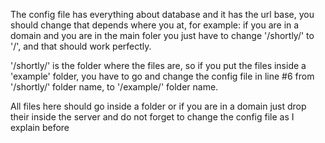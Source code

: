 The config file has everything about database and it has the url base, you should change that depends where you at, for example: if you are in a domain and you are in the main foler you just have to change '/shortly/' to '/', and that should work perfectly.

'/shortly/' is the folder where the files are, so if you put the files inside a  'example' folder, you have to go and change the config file in line #6 from '/shortly/' folder name, to  '/example/' folder name.

All files here should go inside a folder or if you are in a domain just drop their inside the server and do not
forget to change the config file as I explain before